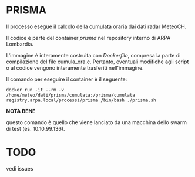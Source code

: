 # PRISMA
Il processo esegue il calcolo della cumulata oraria dai dati radar MeteoCH.

Il codice è parte del container _prisma_ nel repository interno di ARPA Lombardia.

L'immagine è interamente costruita con _Dockerfile_, compresa la parte di compilazione del file cumula_ora.c. Pertanto, eventuali modifiche agli script o al codice vengono interamente trasferiti nell'immagine.

Il comando per eseguire il container è il seguente:

    docker run -it --rm -v /home/meteo/dati/prisma/cumulata:/prisma/cumulata registry.arpa.local/processi/prisma /bin/bash ./prisma.sh

**NOTA BENE**

questo comando è quello che viene lanciato da una macchina dello swarm di test (es. 10.10.99.136).

# TODO 
vedi issues
